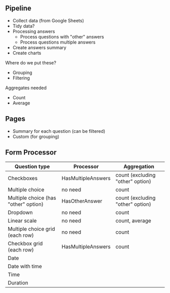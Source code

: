 ## Pipeline

- Collect data (from Google Sheets)
- Tidy data?
- Processing answers
  - Process questions with "other" answers
  - Process questions multiple answers
- Create answers summary
- Create charts

Where do we put these?

- Grouping
- Filtering

Aggregates needed

- Count
- Average

## Pages

- Summary for each question (can be filtered)
- Custom (for grouping)

## Form Processor

Question type | Processor | Aggregation
-|-|-
Checkboxes | HasMultipleAnswers | count (excluding "other" option)
Multiple choice | no need | count
Multiple choice (has "other" option) | HasOtherAnswer | count (excluding "other" option)
Dropdown | no need | count
Linear scale | no need | count, average
Multiple choice grid (each row) | no need | count
Checkbox grid (each row) | HasMultipleAnswers | count
Date | |
Date with time | |
Time | |
Duration | |
